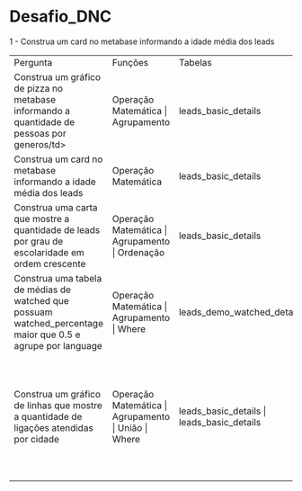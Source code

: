 # Desafio_DNC

1 - Construa um card no metabase informando a idade média dos leads

<table align="center">
  <tr>
   <td>Pergunta</td>
   <td>Funções</td>
   <td>Tabelas</td>
   <td>Query</td>
  </tr>
  
  <tr>
   <td>Construa um gráfico de pizza no metabase informando a quantidade de pessoas por generos/td>
   <td>Operação Matemática | Agrupamento</td>
   <td>leads_basic_details</td>
   <td>select gender as Generos, count(gender) as Quantidade
    from leads_basic_details
    group by gender </td>
  </tr>
  
  
  <tr>
   <td>Construa um card no metabase informando a idade média dos leads</td>
   <td>Operação Matemática</td>
   <td>leads_basic_details</td>
   <td>select avg(age) from leads_basic_details</td>
  </tr>
  
  <tr>
   <td>Construa uma carta que mostre a quantidade de leads por grau de escolaridade em ordem crescente</td>
   <td>Operação Matemática | Agrupamento | Ordenação</td>
   <td>leads_basic_details</td>
   <td>select current_education, count(current_education) as Quantidade from leads_basic_details
    group by current_education
    order by count(current_education)</td>
  </tr>
  
  <tr>
   <td>Construa uma tabela de médias de watched que possuam watched_percentage maior que 0.5 e agrupe por language</td>
   <td>Operação Matemática | Agrupamento | Where</td>
   <td>leads_demo_watched_details</td>
   <td>select language, avg(watched_percentage) as Porcentagem from leads_demo_watched_details
    where watched_percentage > 0.5
    group by language</td>
  </tr>
  
  <tr>
   <td>Construa um gráfico de linhas que mostre a quantidade de ligações atendidas por cidade</td>
   <td>Operação Matemática | Agrupamento | União | Where</td>
   <td>leads_basic_details | leads_basic_details</td>
   <td>select A.jnr_sm_id, count(A.call_status), A.call_done_date, B.current_city from leads_interaction_details A
    left join leads_basic_details B
    on A.lead_id = B.lead_id
    WHERE A.call_status = "successful"
    group by A.jnr_sm_id, B.current_city, A.call_done_date</td>
  </tr>
</table>
